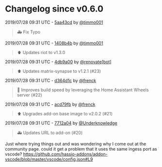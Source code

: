 # Changelog since v0.6.0

2019/07/28 09:31 UTC - [5aa43cd](https://github.com/hassio-addons/addon-matrix/commit/5aa43cde86d6c05060247881693433ec33df9647) by [@timmo001](https://github.com/timmo001)
> :ambulance: Fix Typo 

2019/07/28 09:31 UTC - [1408b4b](https://github.com/hassio-addons/addon-matrix/commit/1408b4bdedefd67d284f6a71f689946025e86a0e) by [@timmo001](https://github.com/timmo001)
> :arrow_up: Updates riot to v1.3.0 

2019/07/28 09:31 UTC - [4db9a00](https://github.com/hassio-addons/addon-matrix/commit/4db9a0001acd2bfc82167d7c7dfe2f51cb6a43ed) by [@renovate[bot]](https://github.com/apps/renovate)
> :arrow_up: Updates matrix-synapse to v1.2.1 (#23) 

2019/07/28 09:31 UTC - [d364d1c](https://github.com/hassio-addons/addon-matrix/commit/d364d1cbacfeb63213a9a44951a224ad2644ff32) by [@frenck](https://github.com/frenck)
> :racehorse: Improves build speed by leveraging the Home Assistant Wheels server (#22) 

2019/07/28 09:31 UTC - [acd79fb](https://github.com/hassio-addons/addon-matrix/commit/acd79fb35b6b3d4262da8fa8ba7e34a84915e20c) by [@frenck](https://github.com/frenck)
> :arrow_up: Upgrades add-on base image to v2.0.2 (#21) 

2019/07/28 09:31 UTC - [7712a04](https://github.com/hassio-addons/addon-matrix/commit/7712a045116a41d4f8796a1c90879e4bb2ac9b22) by [@Underknowledge](https://github.com/Underknowledge)
> :ambulance: Updates URL to add-on (#20)

Just where trying things out and was wondering why I come out at the community page.
could it get a problem that it uses the same ingess port as vscode? 
https://github.com/hassio-addons/addon-vscode/blob/master/vscode/config.json#L9 

